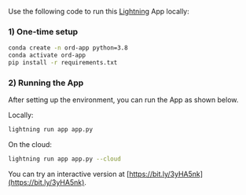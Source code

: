 Use the following code to run this [Lightning](https://lightning.ai) App locally:



### 1)  One-time setup

```bash
conda create -n ord-app python=3.8
conda activate ord-app
pip install -r requirements.txt
```



### 2) Running the App

After setting up the environment, you can run the App as shown below.

Locally:

```bash
lightning run app app.py
```

On the cloud:

```bash
lightning run app app.py --cloud
```



You can try an interactive version at [https://bit.ly/3yHA5nk](https://bit.ly/3yHA5nk).
